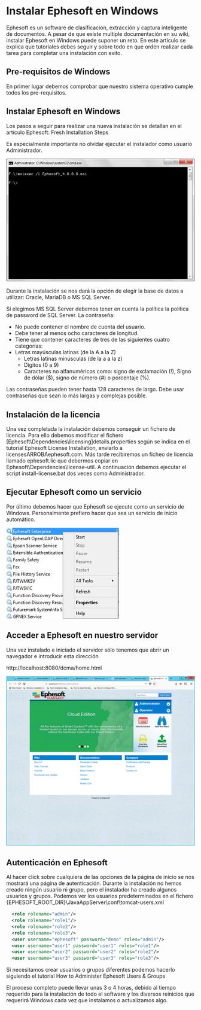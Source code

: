 # Instalar Ephesoft en Windows

Ephesoft es un software de clasificación, extracción y captura inteligente de documentos. A pesar de que existe multiple documentación en su wiki, instalar Ephesoft en Windows puede suponer un reto. En este artículo se explica que tutoriales debes seguir y sobre todo en que orden realizar cada tarea para completar una instalación con exito.

## Pre-requisitos de Windows
En primer lugar debemos comprobar que nuestro sistema operativo cumple todos los pre-requisitos.

## Instalar Ephesoft en Windows
Los pasos a seguir para realizar una nueva instalación se detallan en el artículo Ephesoft: Fresh Installation Steps

Es especialmente importante no olvidar ejecutar el instalador como usuario Administrador.

![Ephesoft: instalar como administrador](/images/ephesoft-install-as-administrator-744x485.png "Ephesoft: instalar como administrador")

Durante la instalación se nos dará la opción de elegir la base de datos a utilizar: Oracle, MariaDB o MS SQL Server.

Si elegimos MS SQL Server debemos tener en cuenta la política la política de password de SQL Server. La contraseña:

   * No puede contener el nombre de cuenta del usuario.
   * Debe tener al menos ocho caracteres de longitud.
   * Tiene que contener caracteres de tres de las siguientes cuatro categorías:
   * Letras mayúsculas latinas (de la A a la Z)
      * Letras latinas minúsculas (de la a a la z)
      * Dígitos  (0 a 9)
      * Caracteres no alfanuméricos como: signo de exclamación (!), Signo de dólar ($), signo de número (#) o porcentaje (%).

Las contraseñas pueden tener hasta 128 caracteres de largo. Debe usar contraseñas que sean lo más largas y complejas posible.

## Instalación de la licencia
Una vez completada la instalación debemos conseguir un fichero de licencia. Para ello debemos modificar el fichero [Ephesoft\Dependencies\licensing\]details.properties  según se indica en el tutorial Ephesoft License Installation, enviarlo a licensesARROBAephesoft.com.  Más tarde recibiremos un ficheo de licencia llamado ephesoft.lic que debermos copiar en Ephesoft\Dependencies\license-util\. A continuación debemos ejecutar el script install-license.bat dos veces como Administrador.

 
## Ejecutar Ephesoft como un servicio
Por último debemos hacer que Ephesoft se ejecute como un servicio de Windows. Personalmente prefiero hacer que sea un servicio de inicio automático.

![Ejecutar Ephesoft como un servicio en Windows](/images/ephesoft-ejecutar-como-servicio-en-windows.jpg "Ejecutar Ephesoft como un servicio en Windows")

## Acceder a Ephesoft en nuestro servidor
Una vez instalado e iniciado el servidor sólo tenemos que abrir un navegador e introducir esta dirección

http://localhost:8080/dcma/home.html


![Instalar Ephesoft en Windows](/images/instalar-ephesoft-en-windows.png "Instalar Ephesoft en Windows")


## Autenticación en Ephesoft
Al hacer click sobre cualquiera de las opciones de la página de inicio se nos mostrará una página de autenticación. Durante la instalación no hemos creado ningún usuario ni grupo, pero el instalador ha creado algunos usuarios y grupos. Podemos ver los usuarios predeterminados en el fichero {EPHESOFT_ROOT_DIR}\JavaAppServer\conf\tomcat-users.xml

```xml 
  <role rolename="admin"/>
  <role rolename="role1"/>
  <role rolename="role2"/>
  <role rolename="role3"/>
  <user username="ephesoft" password="demo" roles="admin"/>
  <user username="user1" password="user1" roles="role1"/>
  <user username="user2" password="user2" roles="role2"/>
  <user username="user3" password="user3" roles="role3"/>
```
 
Si necesitamos crear usuarios o grupos diferentes podemos hacerlo siguiendo el tutorial How to Administer Ephesoft Users & Groups

El proceso completo puede llevar unas 3 o 4 horas, debido al tiempo requerido para la instalación de todo el software y los diversos reinicios que requerirá Windows cada vez que instalamos o actualizamos algo.